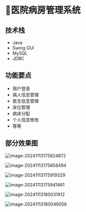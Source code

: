 # 🏥医院病房管理系统

<SlideProtected>

<MyGlobalComponent />

## 技术栈
- Java
- Swing GUI
- MySQL
- JDBC

## 功能要点
- 用户登录
- 病人信息管理
- 医生信息管理
- 床位管理
- 病床分配
- 个人信息修改
- 等等

## 部分效果图

![image-20241113175824872](http://cdn.qiniu.liyansheng.top/img/image-20241113175824872.png)

![image-20241113175858494](http://cdn.qiniu.liyansheng.top/img/image-20241113175858494.png)

![image-20241113175919329](http://cdn.qiniu.liyansheng.top/img/image-20241113175919329.png)

![image-20241113175941461](http://cdn.qiniu.liyansheng.top/img/image-20241113175941461.png)

![image-20241113180031912](http://cdn.qiniu.liyansheng.top/img/image-20241113180031912.png)

![image-20241113180049056](http://cdn.qiniu.liyansheng.top/img/image-20241113180049056.png)

<FloatingImage src="http://cdn.qiniu.liyansheng.top/img/image-20241113182919011.png" alt="扫码获取" />

</SlideProtected>
